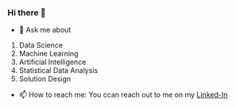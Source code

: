 ### Hi there 👋

- 💬 Ask me about 
 1. Data Science
 2. Machine Learning
 3. Artificial Intelligence
 4. Statistical Data Analysis
 5. Solution Design
- 📫 How to reach me: 
  You ccan reach out to me on my 
  [Linked-In](https://www.linkedin.com/in/kasichennupati/)

<!--
**KasiChennupati/KasiChennupati** is a ✨ _special_ ✨ repository because its `README.md` (this file) appears on your GitHub profile.

Here are some ideas to get you started:

- 🔭 I’m currently working on 
- 🌱 I’m currently learning ...
- 👯 I’m looking to collaborate on ...
- 🤔 I’m looking for help with ...
- 💬 Ask me about 
 1. Data Science
 2. Machine Learning
 3. Artificial Intelligence
 4. Statistical Data Analysis
 5. Solution Design
- 📫 How to reach me: 
  You ccan reach out to me on my 
  [Linked In](https://www.linkedin.com/in/kasichennupati/)
- 😄 Pronouns: ...
- ⚡ Fun fact: ...
-->

